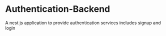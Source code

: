 # Authentication-Backend
A nest js application to provide authentication services includes signup and login
